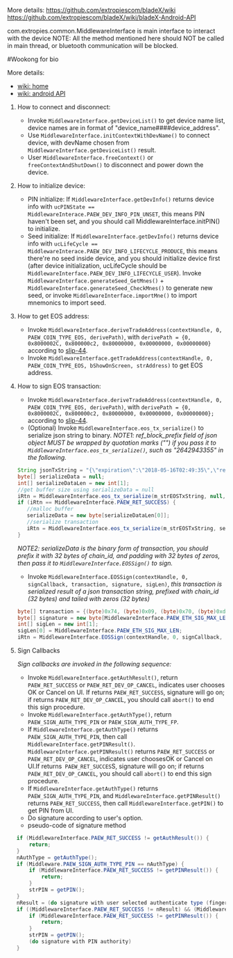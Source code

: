 
More details:
https://github.com/extropiescom/bladeX/wiki
https://github.com/extropiescom/bladeX/wiki/bladeX-Android-API

com.extropies.common.MiddlewareInterface is main interface to interact with the device
NOTE: All the method mentioned here should NOT be called in main thread, or bluetooth
communication will be blocked.

#Wookong for bio

More details:

* [wiki: home](https://github.com/extropiescom/bladeX/wiki)
* [wiki: android API](https://github.com/extropiescom/bladeX/wiki/bladeX-Android-API)

1. How to connect and disconnect:
   - Invoke `MiddlewareInterface.getDeviceList()` to get device name list, device names
   are in format of "device_name####device_address".
   - Use `MiddlewareInterface.initContextWithDevName()` to connect device, with devName
   chosen from `MiddlewareInterface.getDeviceList()` result.
   - User `MiddlewareInterface.freeContext()` or `freeContextAndShutDown()` to disconnect
   and power down the device.
2. How to initialize device:
   - PIN initialize: If `MiddlewareInterface.getDevInfo()` returns device info with `ucPINState == MiddlewareInterace.PAEW_DEV_INFO_PIN_UNSET`,
   this means PIN haven't been set, and you should call MiddlewareInterface.initPIN() to initialize.
   - Seed initialize: If `MiddlewareInterface.getDevInfo()` returns device info with `ucLifeCycle == MiddlewareInterace.PAEW_DEV_INFO_LIFECYCLE_PRODUCE`,
   this means there're no seed inside device, and you should initialize device first (after device initialization, ucLifeCycle
   should be `MiddlewareInterface.PAEW_DEV_INFO_LIFECYCLE_USER`). Invoke `MiddlewareInterface.generateSeed_GetMnes()` + `MiddlewareInterface.generateSeed_CheckMnes()`
   to generate new seed, or invoke `MiddlewareInterface.importMne()` to import mnemonics to import seed.
3. How to get EOS address:
   - Invoke `MiddlewareInterface.deriveTradeAddress(contextHandle, 0, PAEW_COIN_TYPE_EOS, derivePath)`, with
   `derivePath = {0, 0x8000002C, 0x800000c2, 0x80000000, 0x00000000, 0x00000000}` according to [slip-44](https://github.com/satoshilabs/slips/blob/master/slip-0044.md).
   - Invoke `MiddlewareInterface.getTradeAddress(contextHandle, 0, PAEW_COIN_TYPE_EOS, bShowOnScreen, strAddress)` to get EOS address.
4. How to sign EOS transaction:
   - Invoke `MiddlewareInterface.deriveTradeAddress(contextHandle, 0, PAEW_COIN_TYPE_EOS, derivePath)`, with
   `derivePath = {0, 0x8000002C, 0x800000c2, 0x80000000, 0x00000000, 0x00000000};` according to [slip-44](https://github.com/satoshilabs/slips/blob/master/slip-0044.md).
   - (Optional) Invoke `MiddlewareInterface.eos_tx_serialize()` to serialize json string to binary.
   _NOTE1: ref_block_prefix field of json object MUST be wrapped by quotation marks ("") if you pass it to `MiddlewareInterface.eos_tx_serialize()`, such as \"2642943355\" in the following._
   ```java
   String jsonTxString = "{\"expiration\":\"2018-05-16T02:49:35\",\"ref_block_num\":4105,\"ref_block_prefix\":\"2642943355\",\"max_net_usage_words\":0,\"max_cpu_usage_ms\":0,\"delay_sec\":0,\"context_free_actions\":[],\"actions\":[{\"account\":\"eosio\",\"name\":\"newaccount\",\"authorization\":[{\"actor\":\"eosio\",\"permission\":\"active\"}],\"data\":\"0000000000ea30550000000000000e3d01000000010003224c02ca019e9c0c969d2c8006b89275abeeb5b05af68f2cf5f497bd6e1aff6d01000000010000000100038d424cbe81564f1e4338d342a4dc2b70d848d8b026d3f783bc7c8e6c3c6733cf01000000\"}],\"transaction_extensions\":[],\"signatures\":[],\"context_free_data\":[]}";
   byte[] serializeData = null;
   int[] serializeDataLen = new int[1];
   //get buffer size using serializeData = null
   iRtn = MiddlewareInterface.eos_tx_serialize(m_strEOSTxString, null, serializeDataLen);
   if (iRtn == MiddlewareInterface.PAEW_RET_SUCCESS) {
      //malloc buffer
      serializeData = new byte[serializeDataLen[0]];
      //serialize transaction
      iRtn = MiddlewareInterface.eos_tx_serialize(m_strEOSTxString, serializeData, serializeDataLen);
   }
   ```   
   _NOTE2: serializeData is the binary form of transaction, you should prefix it with 32 bytes of chain_id, and padding with 32 bytes of zeros, then pass it to `MiddlewareInterface.EOSSign()` to sign._
   - Invoke `MiddlewareInterface.EOSSign(contextHandle, 0, signCallback, transaction, signature, sigLen)`, 
   _this transaction is serialized result of a json transaction string, prefixed with chain_id (32 bytes) and tailed with zeros (32 bytes)_
   ```java
   byte[] transaction = {(byte)0x74, (byte)0x09, (byte)0x70, (byte)0xd9, (byte)0xff, (byte)0x01, (byte)0xb5, (byte)0x04, (byte)0x63, (byte)0x2f, (byte)0xed, (byte)0xe1, (byte)0xad, (byte)0xc3, (byte)0xdf, (byte)0xe5, (byte)0x59, (byte)0x90, (byte)0x41, (byte)0x5e, (byte)0x4f, (byte)0xde, (byte)0x01, (byte)0xe1, (byte)0xb8, (byte)0xf3, (byte)0x15, (byte)0xf8, (byte)0x13, (byte)0x6f, (byte)0x47, (byte)0x6c, (byte)0x14, (byte)0xc2, (byte)0x67, (byte)0x5b, (byte)0x01, (byte)0x24, (byte)0x5f, (byte)0x70, (byte)0x5d, (byte)0xd7, (byte)0x00, (byte)0x00, (byte)0x00, (byte)0x00, (byte)0x01, (byte)0x00, (byte)0xa6, (byte)0x82, (byte)0x34, (byte)0x03, (byte)0xea, (byte)0x30, (byte)0x55, (byte)0x00, (byte)0x00, (byte)0x00, (byte)0x57, (byte)0x2d, (byte)0x3c, (byte)0xcd, (byte)0xcd, (byte)0x01, (byte)0x20, (byte)0x29, (byte)0xc2, (byte)0xca, (byte)0x55, (byte)0x7a, (byte)0x73, (byte)0x57, (byte)0x00, (byte)0x00, (byte)0x00, (byte)0x00, (byte)0xa8, (byte)0xed, (byte)0x32, (byte)0x32, (byte)0x21, (byte)0x20, (byte)0x29, (byte)0xc2, (byte)0xca, (byte)0x55, (byte)0x7a, (byte)0x73, (byte)0x57, (byte)0x90, (byte)0x55, (byte)0x8c, (byte)0x86, (byte)0x77, (byte)0x95, (byte)0x4c, (byte)0x3c, (byte)0x10, (byte)0x27, (byte)0x00, (byte)0x00, (byte)0x00, (byte)0x00, (byte)0x00, (byte)0x00, (byte)0x04, (byte)0x45, (byte)0x4f, (byte)0x53, (byte)0x00, (byte)0x00, (byte)0x00, (byte)0x00, (byte)0x00, (byte)0x00, (byte)0x00, (byte)0x00, (byte)0x00, (byte)0x00, (byte)0x00, (byte)0x00, (byte)0x00, (byte)0x00, (byte)0x00, (byte)0x00, (byte)0x00, (byte)0x00, (byte)0x00, (byte)0x00, (byte)0x00, (byte)0x00, (byte)0x00, (byte)0x00, (byte)0x00, (byte)0x00, (byte)0x00, (byte)0x00, (byte)0x00, (byte)0x00, (byte)0x00, (byte)0x00, (byte)0x00, (byte)0x00, (byte)0x00, (byte)0x00, (byte)0x00, (byte)0x00};
   byte[] signature = new byte[MiddlewareInterface.PAEW_ETH_SIG_MAX_LEN];
   int[] sigLen = new int[1];
   sigLen[0] = MiddlewareInterface.PAEW_ETH_SIG_MAX_LEN;
   iRtn = MiddlewareInterface.EOSSign(contextHandle, 0, signCallback, transaction, signature, sigLen);
   ```
5. Sign Callbacks
   
   _Sign callbacks are invoked in the following sequence:_
   - Invoke `MiddlewareInterface.getAuthResult()`, return `PAEW_RET_SUCCESS` or `PAEW_RET_DEV_OP_CANCEL`, indicates user chooses OK or Cancel on UI. If returns `PAEW_RET_SUCCESS`, signature will go on; if returns `PAEW_RET_DEV_OP_CANCE`L, you should call `abort()` to end this sign procedure.
   - Invoke `MiddlewareInterface.getAuthType()`, return `PAEW_SIGN_AUTH_TYPE_PIN` or `PAEW_SIGN_AUTH_TYPE_FP`.
   - If `MiddlewareInterface.getAuthType()` returns `PAEW_SIGN_AUTH_TYPE_PIN`, then call `MiddlewareInterface.getPINResult()`. `MiddlewareInterface.getPINResult()` returns `PAEW_RET_SUCCESS` or `PAEW_RET_DEV_OP_CANCEL`, indicates user choosesOK or Cancel on UI.If returns` PAEW_RET_SUCCES`S, signature will go on; if returns `PAEW_RET_DEV_OP_CANCEL`, you should call `abort()` to end this sign procedure.
   - If `MiddlewareInterface.getAuthType()` returns `PAEW_SIGN_AUTH_TYPE_PIN`, and `MiddlewareInterface.getPINResult()` returns `PAEW_RET_SUCCESS`, then call `MiddlewareInterface.getPIN()` to get PIN from UI.
   - Do signature according to user's option.
   - pseudo-code of signature method
```java
   if (MiddlewareInterface.PAEW_RET_SUCCESS != getAuthResult()) {
       return;
   }
   nAuthType = getAuthType();
   if (Middleware.PAEW_SIGN_AUTH_TYPE_PIN == nAuthType) {
       if (MiddlewareInterface.PAEW_RET_SUCCESS != getPINResult()) {
           return;
       }
       strPIN = getPIN();
   }
   nResult = (do signature with user selected authenticate type (finger print or PIN))
   if ((MiddlewareInterface.PAEW_RET_SUCCESS != nResult) && (Middleware.PAEW_SIGN_AUTH_TYPE_PIN != nAuthType)) {
       if (MiddlewareInterface.PAEW_RET_SUCCESS != getPINResult()) {
           return;
       }
       strPIN = getPIN();
       (do signature with PIN authority)
   }
```
